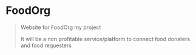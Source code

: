 # FoodOrg

>Website for FoodOrg my project
>
>It will be a non profitable service/platform to connect food donaters and food requesters
>
